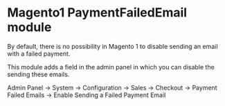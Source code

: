 # Magento1 PaymentFailedEmail module

By default, there is no possibility in Magento 1 to disable sending an email with a failed payment.

This module adds a field in the admin panel in which you can disable the sending these emails.

Admin Panel -> System -> Configuration -> Sales -> Checkout -> Payment Failed Emails -> Enable Sending a Failed Payment Email
